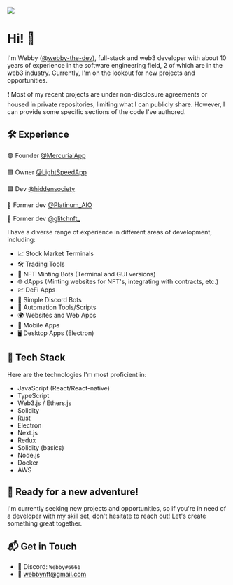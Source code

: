 ![](https://komarev.com/ghpvc/?username=WebbyNFT)

# Hi! 👋

I'm Webby ([@webby-the-dev](https://twitter.com/webby_the_dev)), full-stack and web3 developer with about 10 years of experience in the software engineering field, 2 of which are in the web3 industry. Currently, I'm on the lookout for new projects and opportunities.

❗️ Most of my recent projects are under non-disclosure agreements or housed in private repositories, limiting what I can publicly share. However, I can provide some specific sections of the code I've authored.

## 🛠️ Experience

🟢 Founder [@MercurialApp](https://twitter.com/MercurialApp)

🟩 Owner [@LightSpeedApp](https://twitter.com/LightSpeedApp)

🟩 Dev [@hiddensociety](https://twitter.com/hiddensociety)

🔵 Former dev [@Platinum_AIO](https://twitter.com/Platinum_AIO)

🤖 Former dev [@glitchnft_](https://twitter.com/glitchnft_)

I have a diverse range of experience in different areas of development, including:

- 📈 Stock Market Terminals
- 🛠️ Trading Tools
- 🤖 NFT Minting Bots (Terminal and GUI versions)
- 🌐 dApps (Minting websites for NFT's, integrating with contracts, etc.)
- 💹 DeFi Apps
- 🤖 Simple Discord Bots
- 🧰 Automation Tools/Scripts
- 🌍 Websites and Web Apps
- 📱 Mobile Apps
- 🖥️ Desktop Apps (Electron)

## 🧪 Tech Stack

Here are the technologies I'm most proficient in:

- JavaScript (React/React-native)
- TypeScript
- Web3.js / Ethers.js
- Solidity
- Rust
- Electron
- Next.js
- Redux
- Solidity (basics)
- Node.js
- Docker
- AWS

## 🚀 Ready for a new adventure!

I'm currently seeking new projects and opportunities, so if you're in need of a developer with my skill set, don't hesitate to reach out! Let's create something great together.

## 📬 Get in Touch

- 👤 Discord: `Webby#6666`
- 📧 [webbynft@gmail.com](mailto:webbynft@gmail.com)
